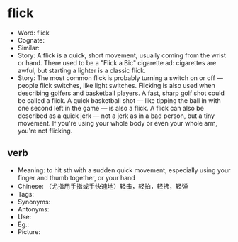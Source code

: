 # flick

- Word: flick
- Cognate: 
- Similar: 
- Story: A flick is a quick, short movement, usually coming from the wrist or hand. There used to be a "Flick a Bic" cigarette ad: cigarettes are awful, but starting a lighter is a classic flick.
- Story: The most common flick is probably turning a switch on or off — people flick switches, like light switches. Flicking is also used when describing golfers and basketball players. A fast, sharp golf shot could be called a flick. A quick basketball shot — like tipping the ball in with one second left in the game — is also a flick. A flick can also be described as a quick jerk — not a jerk as in a bad person, but a tiny movement. If you're using your whole body or even your whole arm, you're not flicking.

## verb

- Meaning: to hit sth with a sudden quick movement, especially using your finger and thumb together, or your hand
- Chinese: （尤指用手指或手快速地）轻击，轻拍，轻拂，轻弹
- Tags: 
- Synonyms: 
- Antonyms: 
- Use: 
- Eg.: 
- Picture: 

